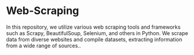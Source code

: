 # Web-Scraping
In this repository, we utilize various web scraping tools and frameworks such as Scrapy, BeautifulSoup, Selenium, and others in Python. We scrape data from diverse websites and compile datasets, extracting information from a wide range of sources..
